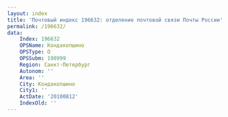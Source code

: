 ```yaml
---
layout: index
title: 'Почтовый индекс 196632: отделение почтовой связи Почты России'
permalink: /196632/
data:
    Index: 196632
    OPSName: Кондакопшино
    OPSType: О
    OPSSubm: 198999
    Region: Санкт-Петербург
    Autonom: ''
    Area: ''
    City: Кондакопшино
    City1: ''
    ActDate: '20100812'
    IndexOld: ''
---
```

